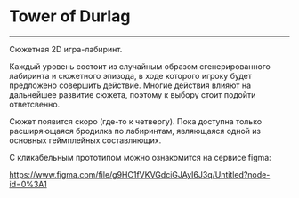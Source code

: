 # Tower of Durlag
---
Сюжетная 2D игра-лабиринт.

Каждый уровень состоит из случайным образом сгенерированного лабиринта и сюжетного эпизода, в ходе
которого игроку будет предложено совершить действие. Многие действия влияют на дальнейшее развитие
сюжета, поэтому к выбору стоит подойти ответсвенно. 

Сюжет появится скоро (где-то к четвергу). Пока доступна только расширяющаяся бродилка по лабиринтам, 
являющаяся одной из основных геймплейных составляющих.

С кликабельным прототипом можно ознакомится на сервисе figma:

https://www.figma.com/file/g9HC1fVKVGdciGJAyI6J3q/Untitled?node-id=0%3A1

